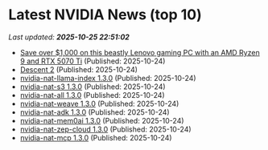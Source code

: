 # Latest NVIDIA News (top 10)
_Last updated: **2025-10-25 22:51:02**_

- [Save over $1,000 on this beastly Lenovo gaming PC with an AMD Ryzen 9 and RTX 5070 Ti](https://www.xda-developers.com/save-over-1000-on-this-beastly-lenovo-gaming-pc/) (Published: 2025-10-24)
- [Descent 2](https://www.penny-arcade.com/news/post/2025/10/24/descent-2) (Published: 2025-10-24)
- [nvidia-nat-llama-index 1.3.0](https://pypi.org/project/nvidia-nat-llama-index/1.3.0/) (Published: 2025-10-24)
- [nvidia-nat-s3 1.3.0](https://pypi.org/project/nvidia-nat-s3/1.3.0/) (Published: 2025-10-24)
- [nvidia-nat-all 1.3.0](https://pypi.org/project/nvidia-nat-all/1.3.0/) (Published: 2025-10-24)
- [nvidia-nat-weave 1.3.0](https://pypi.org/project/nvidia-nat-weave/1.3.0/) (Published: 2025-10-24)
- [nvidia-nat-adk 1.3.0](https://pypi.org/project/nvidia-nat-adk/1.3.0/) (Published: 2025-10-24)
- [nvidia-nat-mem0ai 1.3.0](https://pypi.org/project/nvidia-nat-mem0ai/1.3.0/) (Published: 2025-10-24)
- [nvidia-nat-zep-cloud 1.3.0](https://pypi.org/project/nvidia-nat-zep-cloud/1.3.0/) (Published: 2025-10-24)
- [nvidia-nat-mcp 1.3.0](https://pypi.org/project/nvidia-nat-mcp/1.3.0/) (Published: 2025-10-24)
